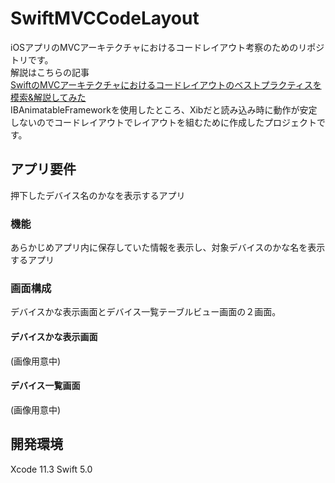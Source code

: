 # SwiftMVCCodeLayout

iOSアプリのMVCアーキテクチャにおけるコードレイアウト考察のためのリポジトリです。  
解説はこちらの記事  
[SwiftのMVCアーキテクチャにおけるコードレイアウトのベストプラクティスを模索&解説してみた](https://qiita.com/pinoerumo/items/cde8d0781799b53a3ebd)  
IBAnimatableFrameworkを使用したところ、Xibだと読み込み時に動作が安定しないのでコードレイアウトでレイアウトを組むために作成したプロジェクトです。  

## アプリ要件
押下したデバイス名のかなを表示するアプリ

### 機能
あらかじめアプリ内に保存していた情報を表示し、対象デバイスのかな名を表示するアプリ

### 画面構成
デバイスかな表示画面とデバイス一覧テーブルビュー画面の２画面。
#### デバイスかな表示画面
(画像用意中)

#### デバイス一覧画面
(画像用意中)


## 開発環境
Xcode 11.3
Swift 5.0

